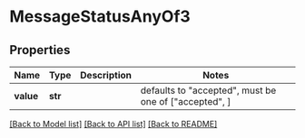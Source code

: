 # MessageStatusAnyOf3


## Properties
Name | Type | Description | Notes
------------ | ------------- | ------------- | -------------
**value** | **str** |  | defaults to "accepted",  must be one of ["accepted", ]

[[Back to Model list]](../README.md#documentation-for-models) [[Back to API list]](../README.md#documentation-for-api-endpoints) [[Back to README]](../README.md)


